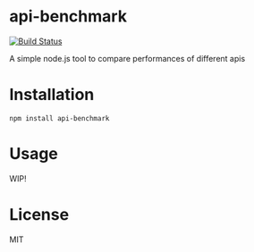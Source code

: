 api-benchmark
=============
[![Build Status](https://secure.travis-ci.org/matteofigus/api-benchmark.png?branch=master)](http://travis-ci.org/matteofigus/api-benchmark)

A simple node.js tool to compare performances of different apis

# Installation

	npm install api-benchmark

# Usage

WIP!

# License

MIT